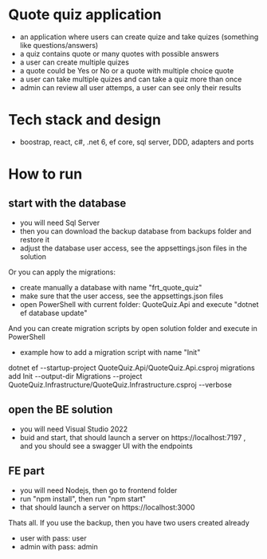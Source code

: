 # Quote quiz application
- an application where users can create quize and take quizes (something like questions/answers)
- a quiz contains quote or many quotes with possible answers
- a user can create multiple quizes
- a quote could be Yes or No or a quote with multiple choice quote
- a user can take multiple quizes and can take a quiz more than once
- admin can review all user attemps, a user can see only their results

# Tech stack and design
- boostrap, react, c#, .net 6, ef core, sql server, DDD, adapters and ports

# How to run
## start with the database
- you will need Sql Server
- then you can download the backup database from backups folder and restore it
- adjust the database user access, see the appsettings.json files in the solution

Or you can apply the migrations:
- create manually a database with name "frt_quote_quiz"
- make sure that the user access, see the appsettings.json files
- open PowerShell with current folder: QuoteQuiz.Api and execute "dotnet ef database update"

And you can create migration scripts by open solution folder and execute in PowerShell 
- example how to add a migration script with name "Init"

dotnet ef --startup-project QuoteQuiz.Api/QuoteQuiz.Api.csproj migrations add Init --output-dir Migrations --project QuoteQuiz.Infrastructure/QuoteQuiz.Infrastructure.csproj --verbose

## open the BE solution
- you will need Visual Studio 2022
- buid and start, that should launch a server on https://localhost:7197 ,
and you should see a swagger UI with the endpoints

## FE part
- you will need Nodejs, then go to frontend folder
- run "npm install", then run "npm start"
- that should launch a server on https://localhost:3000

Thats all. If you use the backup, then you have two users created already
- user with pass: user
- admin with pass: admin 
  
 
